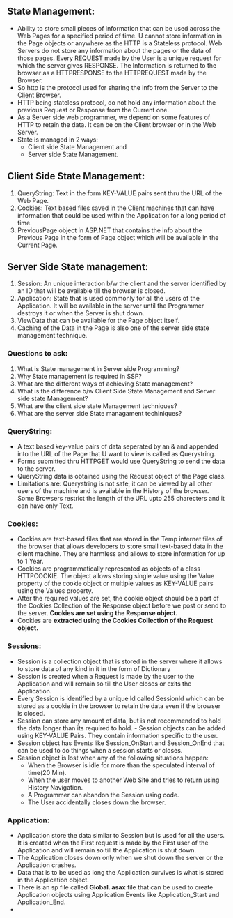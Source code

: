 ## State Management: 
- Ability to store small pieces of information that can be used across the Web Pages for a specified period of time. U cannot store information in the Page objects or anywhere as the HTTP is a Stateless protocol. Web Servers do not store any information about the pages or the data of those pages. Every REQUEST made by the User is a unique request for which the server gives RESPONSE. The Information is returned to the browser as a HTTPRESPONSE to the HTTPREQUEST made by the Browser. 
- So http is the protocol used for sharing the info from the Server to the Client Browser. 
- HTTP being stateless protocol, do not hold any information about the previous Request or Response from the Current one.
- As a Server side web programmer, we depend on some features of HTTP to retain the data. It can be on the Client browser or in the Web Server. 
- State is managed in 2 ways: 
  - Client side State Management and 
  - Server side State Management.

## Client Side State Management:
1. QueryString: Text in the form KEY-VALUE pairs sent thru the URL of the Web Page.
2. Cookies: Text based files saved in the Client machines that can have information that could be used within the Application for a long period of time.
3. PreviousPage object in ASP.NET that contains the info about the Previous Page in  the form of Page object which will be available in the Current Page.   

## Server Side State management:
1. Session: An unique interaction b/w the client and the server identified by an ID that will be available till the browser is closed. 
2. Application: State that is used commonly for all the users of the Application. It will be available in the server until the Programmer destroys it or when the Server is shut down. 
3. ViewData that can be available for the Page object itself.
4. Caching of the Data in the Page is also one of the server side state management technique. 

### Questions to ask:
1. What is State management in Server side Programming?
2. Why State management is required in SSP?
3. What are the different ways of achieving State management?
4. What is the difference b/w Client Side State Management and Server side state Management?
5. What are the client side state Management techniques?
6. What are the server side State managament techiniques?

### QueryString: 
- A text based key-value pairs of data seperated by an & and appended into the URL of the Page that U want to view is called as Querystring. 
- Forms submitted thru HTTPGET would use QueryString to send the data to the server. 
- QueryString data is obtained using the Request object of the Page class.
- Limitations are: Querystring is not safe, it can be viewed by all other users of the machine and is available in the History of the browser. Some Browsers restrict the length of the URL upto 255 charecters and it can have only Text.

### Cookies:
- Cookies are text-based files that are stored in the Temp internet files of the browser that allows developers to store small text-based data in the client machine. They are harmless and allows to store information for up to 1 Year.
- Cookies are programmatically represented as objects of a class HTTPCOOKIE. The object allows storing single value using the Value property of the cookie object or multiple values as KEY-VALUE pairs using the Values property. 
- After the required values are set, the cookie object should be a part of the Cookies Collection of the Response object before we post or send to the server. **Cookies are set using the Response object.** 
- Cookies are **extracted using the Cookies Collection of the Request object.**

### Sessions:
- Session is a collection object that is stored in the server where it allows to store data of any kind in it in the form of Dictionary
- Session is created when a Request is made by the user to the Application and will remain so till the User closes or exits the Application. 
- Every Session is identified by a unique Id called SessionId which can be stored as a cookie in the browser to retain the data even if the browser is closed.
- Session can store any amount of data, but is not recommended to hold the data longer than its required to hold. - Session objects can be added using KEY-VALUE Pairs. They contain information specific to the user. 
- Session object has Events like Session_OnStart and Session_OnEnd that can be used to do things when a session starts or closes. 
- Session object is lost when any of the following situations happen:
  - When the Browser is idle for more than the speculated interval of time(20 Min).
  - When the user moves to another Web Site and tries to return using History Navigation. 
  - A Programmer can abandon the Session using code. 
  - The User accidentally closes down the browser.     

### Application:
- Application store the data similar to Session but is used for all the users. It is created when the First request is made by the First user of the Application and will remain so till the Application is shut down.
- The Application closes down only when we shut down the server or the Application crashes.
- Data that is to be used as long the Application survives is what is stored in the Application object. 
- There is an sp file called **Global. asax** file that can be used to create Application objects using Application Events like Application_Start and Application_End.  
- 




   
